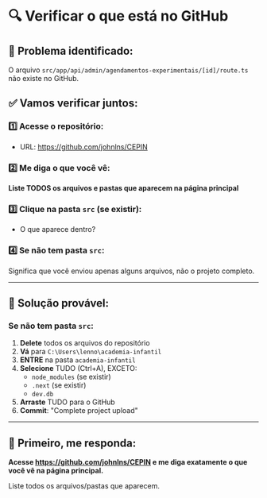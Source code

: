 # 🔍 Verificar o que está no GitHub

## 🚨 Problema identificado:
O arquivo `src/app/api/admin/agendamentos-experimentais/[id]/route.ts` não existe no GitHub.

## ✅ Vamos verificar juntos:

### 1️⃣ Acesse o repositório:
- URL: https://github.com/johnlns/CEPIN

### 2️⃣ Me diga o que você vê:
**Liste TODOS os arquivos e pastas que aparecem na página principal**

### 3️⃣ Clique na pasta `src` (se existir):
- O que aparece dentro?

### 4️⃣ Se não tem pasta `src`:
Significa que você enviou apenas alguns arquivos, não o projeto completo.

---

## 🔧 Solução provável:

### Se não tem pasta `src`:
1. **Delete** todos os arquivos do repositório
2. **Vá** para `C:\Users\lenno\academia-infantil`
3. **ENTRE** na pasta `academia-infantil`
4. **Selecione** TUDO (Ctrl+A), EXCETO:
   - `node_modules` (se existir)
   - `.next` (se existir)
   - `dev.db`
5. **Arraste** TUDO para o GitHub
6. **Commit**: "Complete project upload"

---

## 📝 Primeiro, me responda:

**Acesse https://github.com/johnlns/CEPIN e me diga exatamente o que você vê na página principal.**

Liste todos os arquivos/pastas que aparecem.

